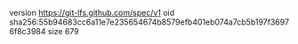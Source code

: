 version https://git-lfs.github.com/spec/v1
oid sha256:55b94683cc6a11e7e235654674b8579efb401eb074a7cb5b197f36976f8c3984
size 679
